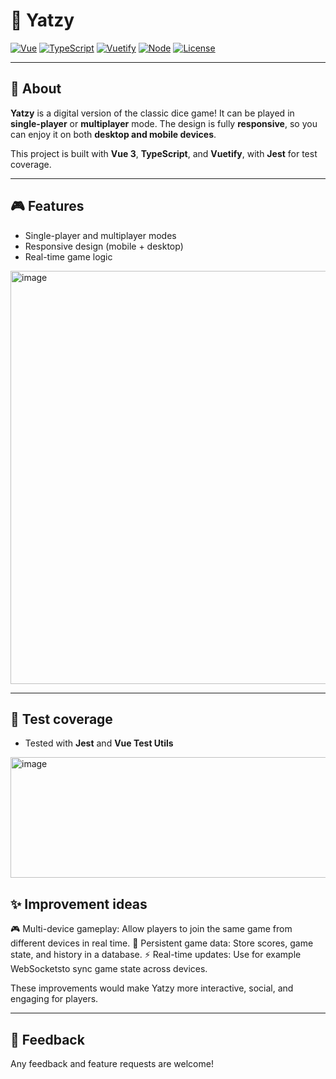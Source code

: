 # 🎲 Yatzy

[![Vue](https://img.shields.io/badge/Vue-3.2.13-brightgreen)](https://vuejs.org/)
[![TypeScript](https://img.shields.io/badge/TypeScript-4.5.5-blue)](https://www.typescriptlang.org/)
[![Vuetify](https://img.shields.io/badge/Vuetify-v3.4.0--beta.1-4fc08d)](https://vuetifyjs.com/)
[![Node](https://img.shields.io/badge/Node.js->=14-green)](https://nodejs.org/)
[![License](https://img.shields.io/badge/License-MIT-yellow)](LICENSE)

---

## 🚀 About

**Yatzy** is a digital version of the classic dice game! It can be played in **single-player** or **multiplayer** mode. The design is fully **responsive**, so you can enjoy it on both **desktop and mobile devices**.  

This project is built with **Vue 3**, **TypeScript**, and **Vuetify**, with **Jest** for test coverage.  

---

## 🎮 Features

- Single-player and multiplayer modes  
- Responsive design (mobile + desktop)  
- Real-time game logic  

<img width="1078" height="661" alt="image" src="https://github.com/user-attachments/assets/09830ee0-5d0d-41bf-b99b-99d569ee4e22" />

---

## 🧪 Test coverage
- Tested with **Jest** and **Vue Test Utils**  

<img width="676" height="193" alt="image" src="https://github.com/user-attachments/assets/f70bd78c-1cf6-482f-a417-5f7b849cea29" />

## ✨ Improvement ideas
🎮 Multi-device gameplay: Allow players to join the same game from different devices in real time.
💾 Persistent game data: Store scores, game state, and history in a database.
⚡ Real-time updates: Use for example WebSocketsto sync game state across devices.

These improvements would make Yatzy more interactive, social, and engaging for players.

---

## 🤝 Feedback
Any feedback and feature requests are welcome!
